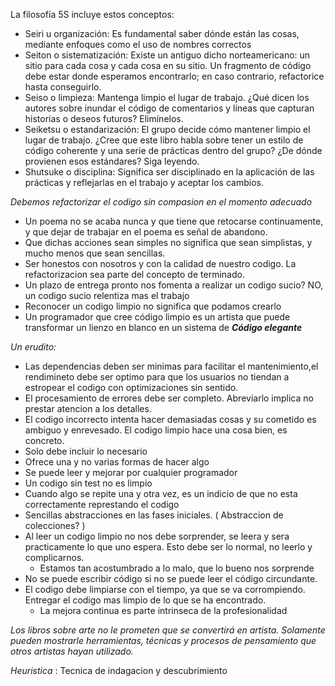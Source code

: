
La filosofía 5S incluye estos conceptos: 
- Seiri u organización: Es fundamental saber dónde están las cosas, mediante enfoques como el uso de nombres correctos
- Seiton o sistematización: Existe un antiguo dicho norteamericano: un sitio para cada cosa y cada cosa en su sitio. Un fragmento de código debe estar donde esperamos encontrarlo; en caso contrario, refactorice hasta conseguirlo. 
- Seiso o limpieza: Mantenga limpio el lugar de trabajo. ¿Qué dicen los autores sobre inundar el código de comentarios y líneas que capturan historias o deseos futuros? Elimínelos. 
- Seiketsu o estandarización: El grupo decide cómo mantener limpio el lugar de trabajo. ¿Cree que este libro habla sobre tener un estilo de código coherente y una serie de prácticas dentro del grupo? ¿De dónde provienen esos estándares? Siga leyendo. 
- Shutsuke o disciplina: Significa ser disciplinado en la aplicación de las prácticas y reflejarlas en el trabajo y aceptar los cambios.

*Debemos refactorizar el codigo sin compasion en el momento adecuado*
- Un poema no se acaba nunca y que tiene que retocarse continuamente, y que dejar de trabajar en el poema es señal de abandono.
- Que dichas acciones sean simples no significa que sean simplistas, y mucho menos que sean sencillas.
- Ser honestos con nosotros y con la calidad de nuestro codigo. La refactorizacion sea parte del concepto de terminado.
- Un plazo de entrega pronto nos fomenta a realizar un codigo sucio? NO, un codigo sucio relentiza mas el trabajo
- Reconocer un codigo limpio no significa que podamos crearlo
- Un programador que cree código limpio es un artista que puede transformar un lienzo en blanco en un sistema de ***Código elegante***

*Un erudito:* 
- Las dependencias deben ser minimas para facilitar el mantenimiento,el rendimineto debe ser optimo para que los usuarios no tiendan a estropear el codigo con optimizaciones sin sentido.
- El procesamiento de errores debe ser completo. Abreviarlo implica no prestar atencion a los detalles.
- El codigo incorrecto intenta hacer demasiadas cosas y su cometido es ambiguo y enrevesado. El codigo limpio hace una cosa bien, es concreto.
- Solo debe incluir lo necesario
- Ofrece una y no varias formas de hacer algo
- Se puede leer y mejorar por cualquier programador
- Un codigo sin test no es limpio
- Cuando algo se repite una y otra vez, es un indicio de que no esta correctamente represtando el codigo
- Sencillas abstracciones en las fases iniciales. ( Abstraccion de colecciones? )
- Al leer un codigo limpio no nos debe sorprender, se leera y sera practicamente lo que uno espera. Esto debe ser lo normal, no leerlo y complicarnos.
	-   Estamos tan acostumbrado a lo malo, que lo bueno nos sorprende
- No se puede escribir código si no se puede leer el código circundante.
- El codigo debe limpiarse con el tiempo, ya que se va corrompiendo. Entregar el codigo mas limpio de lo que se ha encontrado.
	- La mejora continua es parte intrinseca de la profesionalidad


*Los libros sobre arte no le prometen que se convertirá en artista. Solamente pueden mostrarle herramientas, técnicas y procesos de pensamiento que otros artistas hayan utilizado.*

*Heuristica* : Tecnica de indagacion y descubrimiento

